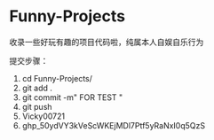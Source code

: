 # Funny-Projects

收录一些好玩有趣的项目代码啦，纯属本人自娱自乐行为

提交步骤：
1. cd Funny-Projects/
2. git add .
3. git commit -m" FOR TEST "
4. git push
5. Vicky00721
6. 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
